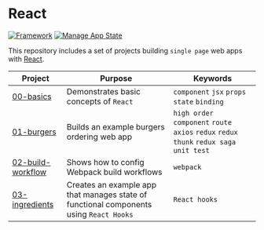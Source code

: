 # React

[![Framework](https://img.shields.io/badge/Framework-React-61DAFB?style=flat&logo=React)](https://reactjs.org/)
[![Manage App State](https://img.shields.io/badge/-Redux-764ABC?style=flat&logo=Redux)](https://redux.js.org/)

This repository includes a set of projects building `single page` web apps with [React](https://reactjs.org/).

| Project | Purpose | Keywords |
|---------|---------|----------|
| [00-basics](./00-basics) | Demonstrates basic concepts of `React` | `component` `jsx` `props` `state` `binding` |
| [01-burgers](./01-burgers) | Builds an example burgers ordering web app | `high order component` `route` `axios` `redux` `redux thunk` `redux saga` `unit test` |
| [02-build-workflow](./02-build-workflow) | Shows how to config Webpack build workflows | `webpack` |
| [03-ingredients](./03-ingredients) | Creates an example app that manages state of functional components using `React Hooks` | `React hooks` |
